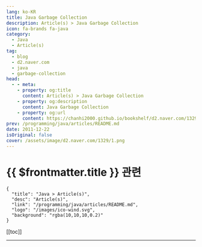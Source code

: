 ```yaml
---
lang: ko-KR
title: Java Garbage Collection
description: Article(s) > Java Garbage Collection
icon: fa-brands fa-java
category: 
  - Java
  - Article(s)
tag: 
  - blog
  - d2.naver.com
  - java
  - garbage-collection
head:  
  - - meta:
    - property: og:title
      content: Article(s) > Java Garbage Collection
    - property: og:description
      content: Java Garbage Collection
    - property: og:url
      content: https://chanhi2000.github.io/bookshelf/d2.naver.com/1329.html
prev: /programming/java/articles/README.md
date: 2011-12-22
isOriginal: false
cover: /assets/image/d2.naver.com/1329/1.png
---
```


# {{ $frontmatter.title }} 관련

```component VPCard
{
  "title": "Java > Article(s)",
  "desc": "Article(s)",
  "link": "/programming/java/articles/README.md",
  "logo": "/images/ico-wind.svg",
  "background": "rgba(10,10,10,0.2)"
}
```

[[toc]]

---

<SiteInfo
  name="Java Garbage Collection | NAVER D2"
  desc="Java Garbage Collection"
  url="https://d2.naver.com/helloworld/1329"
  logo="/assets/image/d2.naver.com/favicon.ico"
  preview="/assets/image/d2.naver.com/1329/1.png"/>

<!-- TODO: 작성 -->
